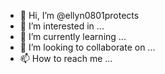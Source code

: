 - 👋 Hi, I’m @ellyn0801protects
- 👀 I’m interested in ...
- 🌱 I’m currently learning ...
- 💞️ I’m looking to collaborate on ...
- 📫 How to reach me ...

<!---
ellyn0801protects/ellyn0801protects is a ✨ special ✨ repository because its `README.md` (this file) appears on your GitHub profile.
You can click the Preview link to take a look at your changes.
--->

